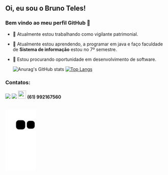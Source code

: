 ## Oi, eu sou o Bruno Teles! 
### Bem vindo ao meu perfil GitHub 👋

- 🔭 Atualmente estou trabalhando como vigilante patrimonial. 
- 🌱 Atualmente estou aprendendo, a programar em java e faço faculdade de **Sistema de informação** estou no 7º semestre.
- 👯 Estou procurando oportunidade em desenvolvimento de software. 
  
     ![Anurag's GitHub stats](https://github-readme-stats.vercel.app/api?username=cibersky-code&show_icons=true&theme=radical)                                                     [![Top Langs](https://github-readme-stats.vercel.app/api/top-langs/?username=cibersky-code&layout=compact)](cibersky-code/cibersky-code) 

 ### Contatos:

<div>
<a href = "mailto:brunoferreiratelessampaio@gmail.com"><img src="https://img.shields.io/badge/Gmail-D14836?style=for-the-badge&logo=gmail&logoColor=white" target="_blank"></a>
<a href="https://www.linkedin.com/in/brunotelessampaio/" target="_blank"><img src="https://img.shields.io/badge/-LinkedIn-%230077B5?style=for-the-badge&logo=linkedin&logoColor=white" target="_blank"></a>
<img src="https://cdn.iconscout.com/icon/free/png-256/whatsapp-155-721985.png" style="width:25px;height:25px;"> <strong>(61) 992167560</strong>
</div>

<br>

![Snake animation](https://github.com/cibersky-code/cibersky-code/blob/output/github-contribution-grid-snake.svg)
